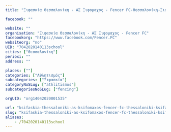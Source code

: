 ```yaml
---
title: "Ξιφασκία Θεσσαλονίκη - ΑΣ Ξιφομαχος - Fencer FC-Θεσσαλονίκη-Ξιφασκία"

facebook: ""

website: ""
organisation: "Ξιφασκία Θεσσαλονίκη - ΑΣ Ξιφομαχος - Fencer FC"
facebookorg: "https://www.facebook.com/Fencer.FC"
websiteorg: "no"
UID: "7042020140113school"
cities: ["Θεσσαλονίκη"]
perioxi: ""
address: ""

places: [""]
categories: ["Αθλητισμός"]
subcategories: ["Ξιφασκία"]
categoryNoSLug: ["athlitismos"]
subcategoriesNoSLug: ["fencing"]

orgUID: "org14042020001535"

url: "ksifaskia-thessaloniki-as-ksifomaxos-fencer-fc-thessaloniki-ksifaskia/thessaloniki"
slug: "ksifaskia-thessaloniki-as-ksifomaxos-fencer-fc-thessaloniki-ksifaskia"
aliases:
    - /7042020140113school
---
```





